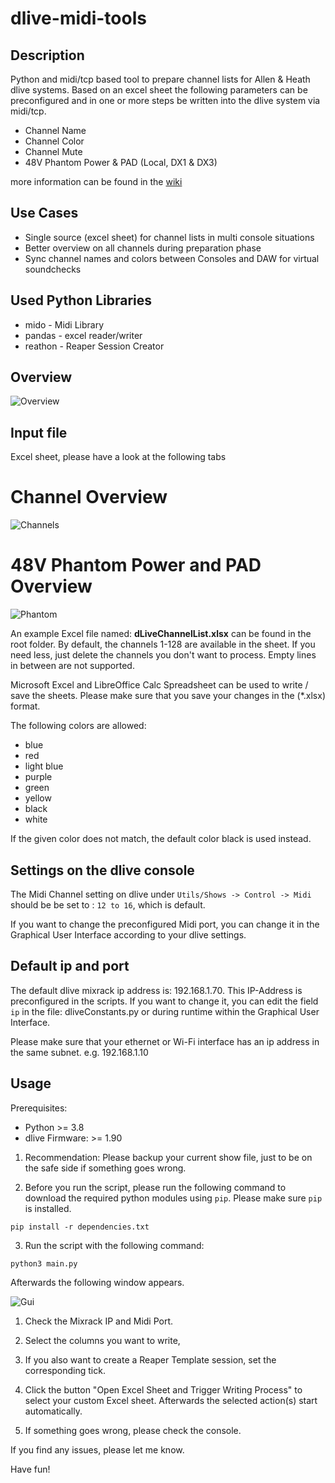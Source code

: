 # dlive-midi-tools
## Description
Python and midi/tcp based tool to prepare channel lists for Allen &amp; Heath dlive systems. Based on an excel sheet the following parameters can be preconfigured and in one or more steps be written into the dlive system via midi/tcp. 
- Channel Name
- Channel Color
- Channel Mute
- 48V Phantom Power & PAD (Local, DX1 & DX3)

more information can be found in the [wiki](https://github.com/togrupe/dlive-midi-tools/wiki)

## Use Cases
* Single source (excel sheet) for channel lists in multi console situations
* Better overview on all channels during preparation phase
* Sync channel names and colors between Consoles and DAW for virtual soundchecks

## Used Python Libraries
* mido - Midi Library
* pandas - excel reader/writer
* reathon - Reaper Session Creator

## Overview
![Overview](overview.drawio.png)

## Input file
Excel sheet, please have a look at the following tabs

# Channel Overview
![Channels](doc/excel_channels.png)
# 48V Phantom Power and PAD Overview
![Phantom](doc/excel_phantom.png)


An example Excel file named: **dLiveChannelList.xlsx** can be found in the root folder. 
By default, the channels 1-128 are available in the sheet. If you need less, 
just delete the channels you don't want to process. Empty lines in between are not supported.

Microsoft Excel and LibreOffice Calc Spreadsheet can be used to write / save the sheets.
Please make sure that you save your changes in the (*.xlsx) format. 

The following colors are allowed:
* blue
* red 
* light blue 
* purple 
* green 
* yellow 
* black
* white

If the given color does not match, the default color black is used instead.

## Settings on the dlive console
The Midi Channel setting on dlive under `Utils/Shows -> Control -> Midi` should be be set to : `12 to 16`, which is default.

If you want to change the preconfigured Midi port, you can change it in the Graphical User Interface according to your dlive settings. 

## Default ip and port
The default dlive mixrack ip address is: 192.168.1.70. This IP-Address is preconfigured in the scripts. If you want to 
change it, you can edit the field `ip` in the file: dliveConstants.py or during runtime within the Graphical User Interface.  

Please make sure that your ethernet or Wi-Fi interface has an ip address in the same subnet. e.g. 192.168.1.10
 

## Usage
Prerequisites: 
* Python >= 3.8
* dlive Firmware: >= 1.90

1. Recommendation: Please backup your current show file, just to be on the safe side if something goes wrong.

2. Before you run the script, please run the following command to download the required python modules using `pip`. Please make sure `pip` is installed.

`pip install -r dependencies.txt`

3. Run the script with the following command: 

`python3 main.py`

Afterwards the following window appears. 

![Gui](doc/gui.png)

1. Check the Mixrack IP and Midi Port.

2. Select the columns you want to write, 

3. If you also want to create a Reaper Template session, set the corresponding tick.

4. Click the button "Open Excel Sheet and Trigger Writing Process" to select your custom Excel sheet. Afterwards the selected action(s) start automatically.

5. If something goes wrong, please check the console.

If you find any issues, please let me know.

Have fun!